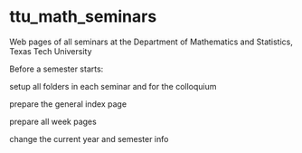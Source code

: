 # ttu_math_seminars
Web pages of all seminars at the Department of Mathematics and Statistics, Texas Tech University


Before a semester starts:

 setup all folders in each seminar and for the colloquium
 
 prepare the general index page
 
 prepare all week pages
 
 change the current year and semester info
